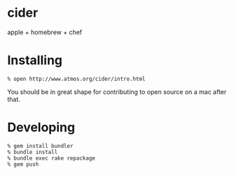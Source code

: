 cider
=====

apple + homebrew + chef

Installing
==========

    % open http://www.atmos.org/cider/intro.html


You should be in great shape for contributing to open source on a mac after that.

Developing
==========
    % gem install bundler
    % bundle install
    % bundle exec rake repackage
    % gem push
